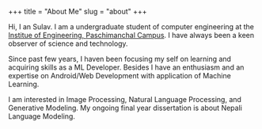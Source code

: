 +++ 
title = "About Me" 
slug = "about" 
+++

Hi, I an Sulav. I am a undergraduate student of computer engineering at the [Institue of Engineering, ](https://ioe.edu.np)[Paschimanchal Campus](https://www.ioepas.edu.np/). I have always been a keen observer of science and technology.
    
Since past few  years, I haven been focusing my self on learning and acquiring skills as a ML Developer. Besides I have an enthusiasm and an expertise on Android/Web Development with application of Machine Learning.

I am interested in Image Processing, Natural Language Processing, and Generative Modeling.
My ongoing final year dissertation is about Nepali Language Modeling. 
